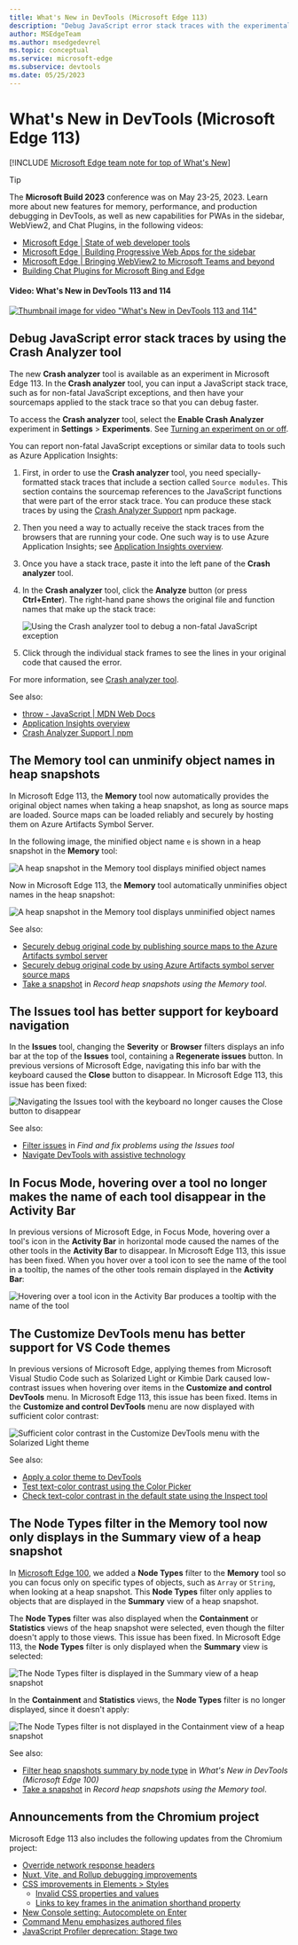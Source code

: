 ```yaml
---
title: What's New in DevTools (Microsoft Edge 113)
description: "Debug JavaScript error stack traces with the experimental Crash analyzer tool. The Memory tool can now unminify object names in heap snapshots. The Issues tool has better support for keyboard navigation. And more."
author: MSEdgeTeam
ms.author: msedgedevrel
ms.topic: conceptual
ms.service: microsoft-edge
ms.subservice: devtools
ms.date: 05/25/2023
---
```

# What's New in DevTools (Microsoft Edge 113)

[!INCLUDE [Microsoft Edge team note for top of What's New](../../includes/edge-whats-new-note.md)]

> [!TIP]
> The **Microsoft Build 2023** conference was on May 23-25, 2023.  Learn more about new features for memory, performance, and production debugging in DevTools, as well as new capabilities for PWAs in the sidebar, WebView2, and Chat Plugins, in the following videos:
> * [Microsoft Edge | State of web developer tools](https://www.youtube.com/watch?v=yDFmQNu3TSg&list=PL4z1-7pjJU6zJT3PBQ4mTbNg2wtX7Lt52)
> * [Microsoft Edge | Building Progressive Web Apps for the sidebar](https://www.youtube.com/watch?v=9u8lRzRUayw&list=PL4z1-7pjJU6zJT3PBQ4mTbNg2wtX7Lt52)
> * [Microsoft Edge | Bringing WebView2 to Microsoft Teams and beyond](https://www.youtube.com/watch?v=s3tDUvaoCP4&list=PL4z1-7pjJU6zJT3PBQ4mTbNg2wtX7Lt52)
> * [Building Chat Plugins for Microsoft Bing and Edge](https://www.youtube.com/watch?v=Q-5M7EYjl6U&list=PL4z1-7pjJU6zJT3PBQ4mTbNg2wtX7Lt52)


<!-- ------------------------------ -->
#### Video: What's New in DevTools 113 and 114

[![Thumbnail image for video "What's New in DevTools 113 and 114"](./devtools-113-images/devtools-whatsnew-113-114.png)](https://www.youtube.com/watch?v=jtKVcLaA5Yw)


<!-- ====================================================================== -->
## Debug JavaScript error stack traces by using the Crash Analyzer tool

<!-- Subtitle: Turn on the "Enable Crash Analyzer" experiment and paste in your error stack trace with source map references for faster debugging. -->

The new **Crash analyzer** tool is available as an experiment in Microsoft Edge 113.  In the **Crash analyzer** tool, you can input a JavaScript stack trace, such as for non-fatal JavaScript exceptions, and then have your sourcemaps applied to the stack trace so that you can debug faster.

To access the **Crash analyzer** tool, select the **Enable Crash Analyzer** experiment in **Settings** > **Experiments**.  See [Turning an experiment on or off](../../../experimental-features/index.md#turning-an-experiment-on-or-off).

You can report non-fatal JavaScript exceptions or similar data to tools such as Azure Application Insights:

1. First, in order to use the **Crash analyzer** tool, you need specially-formatted stack traces that include a section called `Source modules`.  This section contains the sourcemap references to the JavaScript functions that were part of the error stack trace.  You can produce these stack traces by using the [Crash Analyzer Support](https://www.npmjs.com/package/@microsoft/edge-devtools-crash-analyzer-support) npm package.

1. Then you need a way to actually receive the stack traces from the browsers that are running your code.  One such way is to use Azure Application Insights; see [Application Insights overview](/azure/azure-monitor/app/app-insights-overview).

1. Once you have a stack trace, paste it into the left pane of the **Crash analyzer** tool.

1. In the **Crash analyzer** tool, click the **Analyze** button (or press **Ctrl+Enter**).  The right-hand pane shows the original file and function names that make up the stack trace:

   ![Using the Crash analyzer tool to debug a non-fatal JavaScript exception](./devtools-113-images/crash-analyzer-tool.png)

1. Click through the individual stack frames to see the lines in your original code that caused the error.

For more information, see [Crash analyzer tool](../../../crash-analyzer/index.md).

See also:
* [throw - JavaScript | MDN Web Docs](https://developer.mozilla.org/docs/Web/JavaScript/Reference/Statements/throw)
* [Application Insights overview](/azure/azure-monitor/app/app-insights-overview)
* [Crash Analyzer Support | npm](https://www.npmjs.com/package/@microsoft/edge-devtools-crash-analyzer-support)


<!-- ====================================================================== -->
## The Memory tool can unminify object names in heap snapshots

<!-- Subtitle: DevTools applies your sourcemaps to a heap snapshot in the Memory tool, so that you can see unminified object names. -->

In Microsoft Edge 113, the **Memory** tool now automatically provides the original object names when taking a heap snapshot, as long as source maps are loaded.  Source maps can be loaded reliably and securely by hosting them on Azure Artifacts Symbol Server.

In the following image, the minified object name `e` is shown in a heap snapshot in the **Memory** tool:

![A heap snapshot in the Memory tool displays minified object names](./devtools-113-images/minified-object-name-memory-tool.png)

Now in Microsoft Edge 113, the **Memory** tool automatically unminifies object names in the heap snapshot:

![A heap snapshot in the Memory tool displays unminified object names](./devtools-113-images/unminified-object-name-memory-tool.png)
<!-- png:
1. Open Edge Stable.
2. Go to: https://outlook-sdf.office.com/mail/
3. Don't show the Outlook UI - undock DevTools.
4. Open DevTools > Memory.
5. Take a heap snapshot.
6. Expand Window, expand Window, find stylesheet e and draw a red box around e.
-->

See also:
* [Securely debug original code by publishing source maps to the Azure Artifacts symbol server](../../../javascript/publish-source-maps-to-azure.md)
* [Securely debug original code by using Azure Artifacts symbol server source maps](../../../javascript/consume-source-maps-from-azure.md)
* [Take a snapshot](../../../memory-problems/heap-snapshots.md#take-a-snapshot) in _Record heap snapshots using the Memory tool_.


<!-- ====================================================================== -->
## The Issues tool has better support for keyboard navigation

<!-- Subtitle: In previous versions of Microsoft Edge, certain Close buttons in the issues tool were not displayed when navigating via the keyboard. In Microsoft Edge 113, this issue has been fixed. -->

In the **Issues** tool, changing the **Severity** or **Browser** filters displays an info bar at the top of the **Issues** tool, containing a **Regenerate issues** button.  In previous versions of Microsoft Edge, navigating this info bar with the keyboard caused the **Close** button to disappear.  In Microsoft Edge 113, this issue has been fixed:

![Navigating the Issues tool with the keyboard no longer causes the Close button to disappear](./devtools-113-images/issues-tool-regenerate-infobar-close-button.png)

See also:
* [Filter issues](../../../issues/index.md#filter-issues) in _Find and fix problems using the Issues tool_
* [Navigate DevTools with assistive technology](../../../accessibility/navigation.md)


<!-- ====================================================================== -->
## In Focus Mode, hovering over a tool no longer makes the name of each tool disappear in the Activity Bar

<!-- Subtitle: With the Activity Bar in the horizontal orientation, you can now see the name of each tool and hover over the tool icon to see a tooltip. -->

In previous versions of Microsoft Edge, in Focus Mode, hovering over a tool's icon in the **Activity Bar** in horizontal mode caused the names of the other tools in the **Activity Bar** to disappear.  In Microsoft Edge 113, this issue has been fixed.  When you hover over a tool icon to see the name of the tool in a tooltip, the names of the other tools remain displayed in the **Activity Bar**:

![Hovering over a tool icon in the Activity Bar produces a tooltip with the name of the tool](./devtools-113-images/focus-mode-tooltip.png)


<!-- ====================================================================== -->
## The Customize DevTools menu has better support for VS Code themes

<!-- Subtitle: Customize DevTools to match VS Code with themes like Solarized Light, Kimbie Dark, Monokai, or Tomorrow Night Blue. -->
<!-- Reviewer: Irene Cho -->

In previous versions of Microsoft Edge, applying themes from Microsoft Visual Studio Code such as Solarized Light or Kimbie Dark caused low-contrast issues when hovering over items in the **Customize and control DevTools** menu.  In Microsoft Edge 113, this issue has been fixed.  Items in the **Customize and control DevTools** menu are now displayed with sufficient color contrast:

![Sufficient color contrast in the Customize DevTools menu with the Solarized Light theme](./devtools-113-images/themes-contrast-in-context-menu.png)

See also:
* [Apply a color theme to DevTools](../../../customize/theme.md)
* [Test text-color contrast using the Color Picker](../../../accessibility/color-picker.md)
* [Check text-color contrast in the default state using the Inspect tool](../../../accessibility/test-inspect-text-contrast.md)


<!-- ====================================================================== -->
## The Node Types filter in the Memory tool now only displays in the Summary view of a heap snapshot

<!-- Subtitle: The Containment and Statistics views for heap snapshots no longer display the Node Types filter, since the filter doesn't apply to those views. -->

In [Microsoft Edge 100](../../2022/03/devtools-100.md#filter-heap-snapshots-summary-by-node-type), we added a **Node Types** filter to the **Memory** tool so you can focus only on specific types of objects, such as `Array` or `String`, when looking at a heap snapshot.  This **Node Types** filter only applies to objects that are displayed in the **Summary** view of a heap snapshot.

The **Node Types** filter was also displayed when the **Containment** or **Statistics** views of the heap snapshot were selected, even though the filter doesn't apply to those views.  This issue has been fixed.  In Microsoft Edge 113, the **Node Types** filter is only displayed when the **Summary** view is selected:

![The Node Types filter is displayed in the Summary view of a heap snapshot](./devtools-113-images/memory-tool-node-filter-summary.png)

In the **Containment** and **Statistics** views, the **Node Types** filter is no longer displayed, since it doesn't apply:

![The Node Types filter is not displayed in the Containment view of a heap snapshot](./devtools-113-images/memory-tool-node-filter-containment.png)

See also:
* [Filter heap snapshots summary by node type](../../2022/03/devtools-100.md#filter-heap-snapshots-summary-by-node-type)  in _What's New in DevTools (Microsoft Edge 100)_
* [Take a snapshot](../../../memory-problems/heap-snapshots.md#take-a-snapshot) in _Record heap snapshots using the Memory tool_.


<!-- ====================================================================== -->
## Announcements from the Chromium project

Microsoft Edge 113 also includes the following updates from the Chromium project:

* [Override network response headers](https://developer.chrome.com/blog/new-in-devtools-113/#network)
* [Nuxt, Vite, and Rollup debugging improvements](https://developer.chrome.com/blog/new-in-devtools-113/#debug)
* [CSS improvements in Elements > Styles](https://developer.chrome.com/blog/new-in-devtools-113/#css)
   * [Invalid CSS properties and values](https://developer.chrome.com/blog/new-in-devtools-113/#invalid-css)
   * [Links to key frames in the animation shorthand property](https://developer.chrome.com/blog/new-in-devtools-113/#animation-key-frames)
* [New Console setting: Autocomplete on Enter](https://developer.chrome.com/blog/new-in-devtools-113/#console)
* [Command Menu emphasizes authored files](https://developer.chrome.com/blog/new-in-devtools-113/#command-menu)
* [JavaScript Profiler deprecation: Stage two](https://developer.chrome.com/blog/new-in-devtools-113/#js-profiler)


<!-- ====================================================================== -->
<!-- uncomment if content is copied from developer.chrome.com to this page -->

<!-- > [!NOTE]
> Portions of this page are modifications based on work created and [shared by Google](https://developers.google.com/terms/site-policies) and used according to terms described in the [Creative Commons Attribution 4.0 International License](https://creativecommons.org/licenses/by/4.0).
> The original page for announcements from the Chromium project is [What's New in DevTools (Chrome 113)](https://developer.chrome.com/blog/new-in-devtools-113) and is authored by [Jecelyn Yeen](https://developers.google.com/web/resources/contributors#jecelynyeen) (Developer advocate working on Chrome DevTools at Google). -->


<!-- ====================================================================== -->
<!-- uncomment if content is copied from developer.chrome.com to this page -->

<!-- [![Creative Commons License](../../../../media/cc-logo/88x31.png)](https://creativecommons.org/licenses/by/4.0)
This work is licensed under a [Creative Commons Attribution 4.0 International License](https://creativecommons.org/licenses/by/4.0). -->
